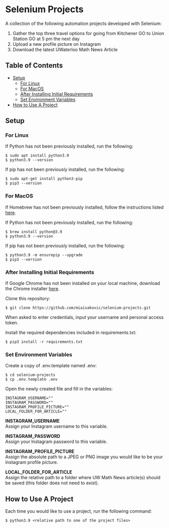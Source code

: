 # Selenium Projects
A collection of the following automation projects developed with Selenium:
1. Gather the top three travel options for going from Kitchener GO to Union Station GO at 5 pm the next day
2. Upload a new profile picture on Instagram
3. Download the latest UWaterloo Math News Article

## Table of Contents
* [Setup](#setup)
  * [For Linux](#for-linux)
  * [For MacOS](#for-macos)
  * [After Installing Initial Requirements](#after-installing-initial-requirements)
  * [Set Environment Variables](#set-environment-variables)
* [How to Use A Project](#how-to-use-a-project)

## Setup 
### For Linux
If Python has not been previously installed, run the following:
```
$ sudo apt install python3.9
$ python3.9 --version
```
If pip has not been previously installed, run the following:
```
$ sudo apt-get install python3-pip 
$ pip3 --version
```

### For MacOS
If Homebrew has not been previously installed, follow the instructions listed [here](https://brew.sh/).

If Python has not been previously installed, run the following:
```
$ brew install python@3.9
$ python3.9 --version
```
If pip has not been previously installed, run the following:
```
$ python3.9 -m ensurepip --upgrade
$ pip3 --version
```

### After Installing Initial Requirements
If Google Chrome has not been installed on your local machine, download the Chrome installer [here](https://www.google.com/intl/en_ca/chrome/).

Clone this repository:
```
$ git clone https://github.com/miaisakovic/selenium-projects.git
``` 
When asked to enter credentials, input your username and personal access token.

Install the required dependencies included in requirements.txt:
```
$ pip3 install -r requirements.txt
```

### Set Environment Variables
Create a copy of .env.template named .env:
```
$ cd selenium-projects
$ cp .env.template .env
``` 
Open the newly created file and fill in the variables:
```
INSTAGRAM_USERNAME=""
INSTAGRAM_PASSWORD=""
INSTAGRAM_PROFILE_PICTURE=""
LOCAL_FOLDER_FOR_ARTICLE=""
``` 
**INSTAGRAM_USERNAME**\
Assign your Instagram username to this variable. 

**INSTAGRAM_PASSWORD**\
Assign your Instagram password to this variable. 

**INSTAGRAM_PROFILE_PICTURE**\
Assign the absolute path to a JPEG or PNG image you would like to be your Instagram profile picture. 

**LOCAL_FOLDER_FOR_ARTICLE**\
Assign the relative path to a folder where UW Math News article(s) should be saved (this folder does not need to exist). 

## How to Use A Project
Each time you would like to use a project, run the following command:
```
$ python3.9 <relative path to one of the project files>
```
